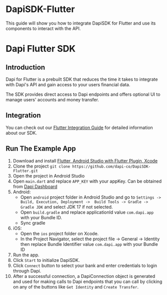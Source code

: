 # DapiSDK-Flutter
This guide will show you how to integrate DapiSDK for Flutter and use its components to interact with the API.


# Dapi Flutter SDK

## Introduction

Dapi for Flutter is a prebuilt SDK that reduces the time it takes to integrate with Dapi's API and gain access to your users financial data.

The SDK provides direct access to Dapi endpoints and offers optional UI to manage users' accounts and money transfer.

## Integration

You can check out our [Flutter Integration Guide](https://docs.dapi.com/docs/flutter-sdk-installation) for detailed information about our SDK.

## Run The Example App

1. Download and install [Flutter, Android Studio with Flutter Plugin, Xcode](https://docs.flutter.dev/get-started/install/macos/desktop?tab=download)
2. Clone the project `git clone https://github.com/dapi-co/DapiSDK-Flutter.git`
3. Open the project in Android Studio
4. Open `main.dart` and replace `APP_KEY` with your appKey. Can be obtained from [Dapi Dashboard](https://dashboard.dapi.com/login)
5. Android:
    * Open `android` project folder in Android Studio and go to `Settings -> Build, Execution, Deployment ->  Build Tools -> Gradle -> Gradle JDK` and select JDK 17 if not selected.
    * Open `build.gradle` and replace applicationId value `com.dapi.app` with your Bundle ID.
    * Sync gradle
6. iOS:
    * Open the `ios` project folder on Xcode.
    * In the Project Navigator, select the project file -> General -> Identity then replace Bundle Identifier value `com.dapi.app` with your Bundle ID
7. Run the app.
8. Click `Start` to initialize DapiSDK.
9. Click `Connect` button to select your bank and enter credentials to login through Dapi.
10. After a successful connection, a DapiConnection object is generated and used for making calls to Dapi endpoints that you can call by clicking on any of the buttons like `Get Identity` and `Create Transfer`.
